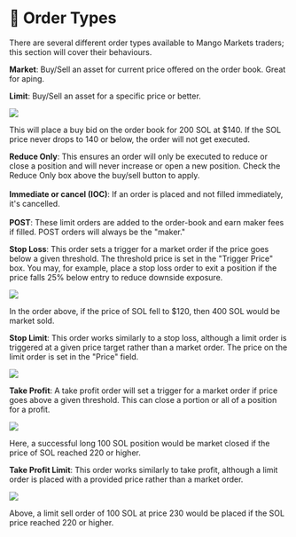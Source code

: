 # 🍰 Order Types

There are several different order types available to Mango Markets traders; this section will cover their behaviours.

**Market**: Buy/Sell an asset for current price offered on the order book. Great for aping.

**Limit**: Buy/Sell an asset for a specific price or better.

![](<../../.gitbook/assets/Screen Shot 2021-10-11 at 4.49.12 PM.png>)

This will place a buy bid on the order book for 200 SOL at $140. If the SOL price never drops to 140 or below, the order will not get executed.

**Reduce Only**: This ensures an order will only be executed to reduce or close a position and will never increase or open a new position. Check the Reduce Only box above the buy/sell button to apply.\
\
**Immediate or cancel (IOC)**: If an order is placed and not filled immediately, it's cancelled.\
\
**POST**: These limit orders are added to the order-book and earn maker fees if filled. POST orders will always be the "maker."

**Stop Loss**: This order sets a trigger for a market order if the price goes below a given threshold. The threshold price is set in the "Trigger Price" box. You may, for example, place a stop loss order to exit a position if the price falls 25% below entry to reduce downside exposure.

![](<../../.gitbook/assets/Screen Shot 2021-10-11 at 3.08.04 PM.png>)

In the order above, if the price of SOL fell to $120, then 400 SOL would be market sold.

**Stop Limit**: This order works similarly to a stop loss, although a limit order is triggered at a given price target rather than a market order. The price on the limit order is set in the "Price" field.

![](<../../.gitbook/assets/Screen Shot 2021-10-11 at 4.21.44 PM.png>)

**Take Profit**: A take profit order will set a trigger for a market order if price goes above a given threshold. This can close a portion or all of a position for a profit.

![](<../../.gitbook/assets/Screen Shot 2021-10-11 at 4.09.45 PM.png>)

Here, a successful long 100 SOL position would be market closed if the price of SOL reached 220 or higher.

**Take Profit Limit**: This order works similarly to take profit, although a limit order is placed with a provided price rather than a market order.

![](<../../.gitbook/assets/Screen Shot 2021-10-11 at 4.13.54 PM.png>)

Above, a limit sell order of 100 SOL at price 230 would be placed if the SOL price reached 220 or higher.

